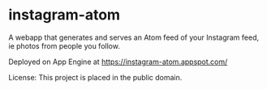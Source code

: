 instagram-atom
=============

A webapp that generates and serves an Atom feed of your Instagram feed, ie
photos from people you follow.

Deployed on App Engine at https://instagram-atom.appspot.com/

License: This project is placed in the public domain.

